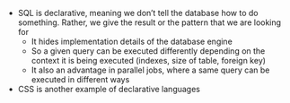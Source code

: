 - SQL is declarative, meaning we don’t tell the database how to do something. Rather, we give the result or the pattern that we are looking for
	- It hides implementation details of the database engine
	- So a given query can be executed differently depending on the context it is being executed (indexes, size of table, foreign key)
	- It also an advantage in parallel jobs, where a same query can be executed in different ways
- CSS is another example of declarative languages
